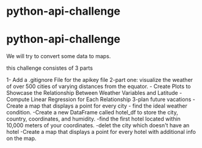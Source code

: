 # python-api-challenge

# python-api-challenge
We will try to convert some data to maps.

this challenge consistes of 3 parts 

1- Add a .gitignore File for the apikey file
2-part one: visualize the weather of over 500 cities of varying distances from the equator.
           - Create Plots to Showcase the Relationship Between Weather Variables and Latitude
           -Compute Linear Regression for Each Relationship
3-plan future vacations
          -Create a map that displays a point for every city 
          - find the ideal weather condition. 
          -Create a new DataFrame called hotel_df to store the city, country, coordinates, and humidity.
          -find the first hotel located within 10,000 meters of your coordinates.
          -delet the city which doesn't have an hotel 
          -Create a map that displays a point for every hotel with additional info on the map. 